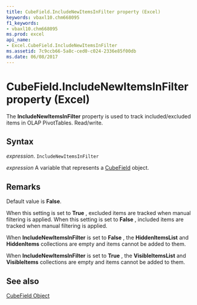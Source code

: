 ```yaml
---
title: CubeField.IncludeNewItemsInFilter property (Excel)
keywords: vbaxl10.chm668095
f1_keywords:
- vbaxl10.chm668095
ms.prod: excel
api_name:
- Excel.CubeField.IncludeNewItemsInFilter
ms.assetid: 7c9ccb66-5a8c-ced0-c024-2336e85f00db
ms.date: 06/08/2017
---
```



# CubeField.IncludeNewItemsInFilter property (Excel)

The  **IncludeNewItemsInFilter** property is used to track included/excluded items in OLAP PivotTables. Read/write.


## Syntax

_expression_. `IncludeNewItemsInFilter`

_expression_ A variable that represents a [CubeField](Excel.CubeField.md) object.


## Remarks

Default value is  **False**.

When this setting is set to  **True** , excluded items are tracked when manual filtering is applied. When this setting is set to **False** , included items are tracked when manual filtering is applied.

When  **IncludeNewItemsInFilter** is set to **False** , the **HiddenItemsList** and **HiddenItems** collections are empty and items cannot be added to them.

When  **IncludeNewItemsInFilter** is set to **True** , the **VisibleItemsList** and **VisibleItems** collections are empty and items cannot be added to them.


## See also


[CubeField Object](Excel.CubeField.md)


